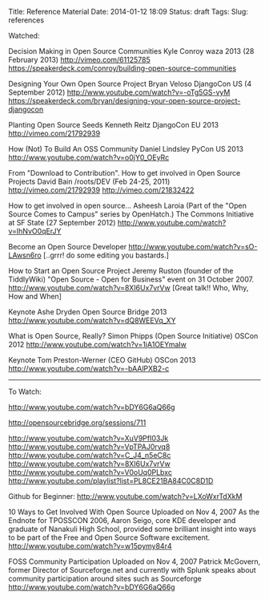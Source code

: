 Title: Reference Material
Date: 2014-01-12 18:09
Status: draft
Tags:
Slug: references


Watched:


Decision Making in Open Source Communities
Kyle Conroy
waza 2013 (28 February 2013)
http://vimeo.com/61125785
https://speakerdeck.com/conroy/building-open-source-communities


Designing Your Own Open Source Project
Bryan Veloso
DjangoCon US (4 September 2012)
http://www.youtube.com/watch?v=-oTg5GS-vyM
https://speakerdeck.com/bryan/designing-your-open-source-project-djangocon


Planting Open Source Seeds
Kenneth Reitz
DjangoCon EU 2013
http://vimeo.com/21792939


How (Not) To Build An OSS Community
Daniel Lindsley
PyCon US 2013
http://www.youtube.com/watch?v=o0jY0_OEyRc


From "Download to Contribution". How to get involved in Open Source Projects
David Bain
/roots/DEV (Feb 24-25, 2011)
http://vimeo.com/21792939
http://vimeo.com/21832422


How to get involved in open source...
Asheesh Laroia
(Part of the "Open Source Comes to Campus" series by OpenHatch.)
The Commons Initiative at SF State (27 September 2012)
http://www.youtube.com/watch?v=IhNvO0qErJY


Become an Open Source Developer
http://www.youtube.com/watch?v=sO-LAwsn6ro
[..grrr! do some editing you bastards.]


How to Start an Open Source Project
Jeremy Ruston (founder of the TiddlyWiki)
"Open Source - Open for Business" event on 31 October 2007.
http://www.youtube.com/watch?v=8XI6Ux7vrVw
[Great talk!! Who, Why, How and When]


Keynote
Ashe Dryden
Open Source Bridge 2013
http://www.youtube.com/watch?v=dQ8WEEVq_XY


What is Open Source, Really?
Simon Phipps (Open Source Initiative)
OSCon 2012
http://www.youtube.com/watch?v=1jA1OEYmaIw


Keynote
Tom Preston-Werner (CEO GitHub)
OSCon 2013
http://www.youtube.com/watch?v=-bAAlPXB2-c

---

To Watch:

http://www.youtube.com/watch?v=bDY6G6aQ66g

http://opensourcebridge.org/sessions/711

http://www.youtube.com/watch?v=XuV9PfI03Jk
http://www.youtube.com/watch?v=VpTPAJ0rvq8
http://www.youtube.com/watch?v=C_J4_n5eC8c
http://www.youtube.com/watch?v=8XI6Ux7vrVw
http://www.youtube.com/watch?v=V0oUq0PLbxc
http://www.youtube.com/playlist?list=PL8CE21BA84C0C8D1D


Github for Beginner:
http://www.youtube.com/watch?v=LXoWxrTdXkM

10 Ways to Get Involved With Open Source
Uploaded on Nov 4, 2007
As the Endnote for TPOSSCON 2006, Aaron Seigo, core KDE developer and graduate of Nanakuli High School, provided some brilliant insight into ways to be part of the Free and Open Source Software excitement.
http://www.youtube.com/watch?v=w15pymy84r4

FOSS Community Participation
Uploaded on Nov 4, 2007
Patrick McGovern, former Director of Sourceforge.net and currently with Splunk speaks about community participation around sites such as Sourceforge
http://www.youtube.com/watch?v=bDY6G6aQ66g
